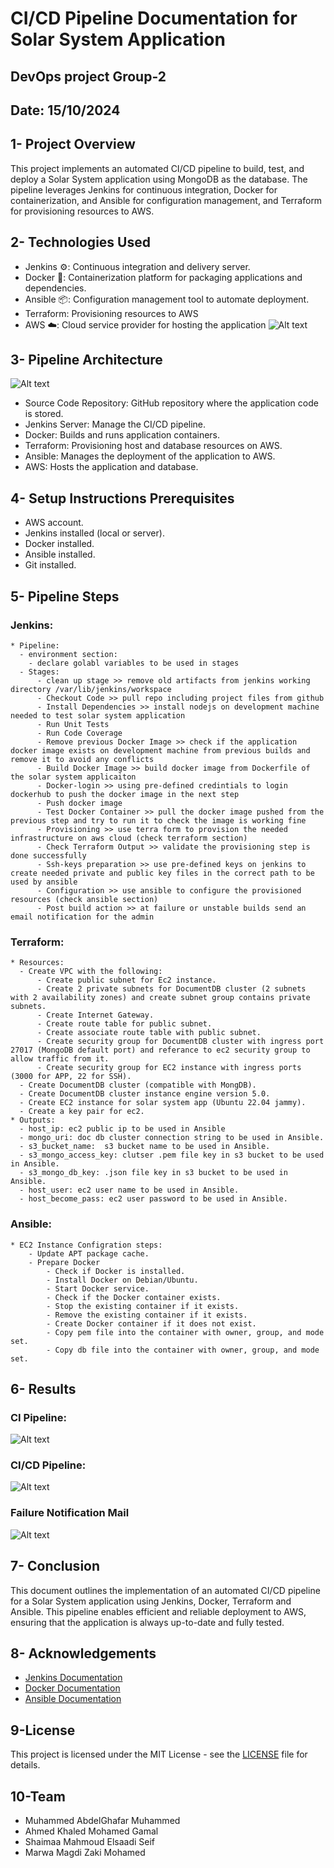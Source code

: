 # CI/CD Pipeline Documentation for Solar System Application

## DevOps project Group-2 

## Date: 15/10/2024

## 1- Project Overview
This project implements an automated CI/CD pipeline to build, test, and deploy a Solar System application using MongoDB as the database. The pipeline leverages Jenkins for continuous integration, Docker for containerization, and Ansible for configuration management, and Terraform for provisioning resources to AWS.

## 2- Technologies Used
- Jenkins ⚙️: Continuous integration and delivery server.
- Docker 🐳: Containerization platform for packaging applications and dependencies.
- Ansible 📦: Configuration management tool to automate deployment.
- Terraform: Provisioning resources to AWS
- AWS ☁️: Cloud service provider for hosting the application
![Alt text](https://github.com/DEPIDevOpsTeam2/DEPI-DevOps-Pipeline/blob/production/jenkinscicd.png)

## 3- Pipeline Architecture
![Alt text](https://github.com/DEPIDevOpsTeam2/DEPI-DevOps-Pipeline/blob/production/pipeline%20architecture.jpg)
- Source Code Repository: GitHub repository where the application code is stored.
- Jenkins Server: Manage the CI/CD pipeline.
- Docker: Builds and runs application containers.
- Terraform: Provisioning host and database resources on AWS.
- Ansible: Manages the deployment of the application to AWS.
- AWS: Hosts the application and database.

## 4- Setup Instructions Prerequisites
- AWS account.
- Jenkins installed (local or server).
- Docker installed.
- Ansible installed.
- Git installed.

## 5- Pipeline Steps
  ### Jenkins:

    * Pipeline:
      - environment section:
        - declare golabl variables to be used in stages
      - Stages:
          - clean up stage >> remove old artifacts from jenkins working directory /var/lib/jenkins/workspace
          - Checkout Code >> pull repo including project files from github
          - Install Dependencies >> install nodejs on development machine needed to test solar system application
          - Run Unit Tests
          - Run Code Coverage
          - Remove previous Docker Image >> check if the application docker image exists on development machine from previous builds and remove it to avoid any conflicts
          - Build Docker Image >> build docker image from Dockerfile of the solar system applicaiton
          - Docker-login >> using pre-defined credintials to login dockerhub to push the docker image in the next step
          - Push docker image
          - Test Docker Container >> pull the docker image pushed from the previous step and try to run it to check the image is working fine
          - Provisioning >> use terra form to provision the needed infrastructure on aws cloud (check terraform section)
          - Check Terraform Output >> validate the provisioning step is done successfully
          - Ssh-keys preparation >> use pre-defined keys on jenkins to create needed private and public key files in the correct path to be used by ansible
          - Configuration >> use ansible to configure the provisioned resources (check ansible section)
          - Post build action >> at failure or unstable builds send an email notification for the admin
        
  ### Terraform:
    * Resources:
      - Create VPC with the following:
          - Create public subnet for Ec2 instance.
          - Create 2 private subnets for DocumentDB cluster (2 subnets with 2 availability zones) and create subnet group contains private subnets.
          - Create Internet Gateway.
          - Create route table for public subnet.
          - Create associate route table with public subnet.
          - Create security group for DocumentDB cluster with ingress port 27017 (MongoDB default port) and referance to ec2 security group to allow traffic from it.
          - Create security group for EC2 instance with ingress ports (3000 for APP, 22 for SSH).
      - Create DocumentDB cluster (compatible with MongDB).
      - Create DocumentDB cluster instance engine version 5.0.
      - Create EC2 instance for solar system app (Ubuntu 22.04 jammy).
      - Create a key pair for ec2.
    * Outputs:
      - host_ip: ec2 public ip to be used in Ansible
      - mongo_uri: doc db cluster connection string to be used in Ansible.
      - s3_bucket_name:  s3 bucket name to be used in Ansible.
      - s3_mongo_access_key: clutser .pem file key in s3 bucket to be used in Ansible.
      - s3_mongo_db_key: .json file key in s3 bucket to be used in Ansible.
      - host_user: ec2 user name to be used in Ansible.
      - host_become_pass: ec2 user password to be used in Ansible.
  
  ### Ansible:
    * EC2 Instance Configration steps:
        - Update APT package cache.
        - Prepare Docker
            - Check if Docker is installed.
            - Install Docker on Debian/Ubuntu.
            - Start Docker service.
            - Check if the Docker container exists.
            - Stop the existing container if it exists.
            - Remove the existing container if it exists.
            - Create Docker container if it does not exist.
            - Copy pem file into the container with owner, group, and mode set.
            - Copy db file into the container with owner, group, and mode set.

## 6- Results
  ### CI Pipeline:
![Alt text](https://github.com/DEPIDevOpsTeam2/DEPI-DevOps-Pipeline/blob/production/CI.png) 
  ### CI/CD Pipeline:
![Alt text](https://github.com/DEPIDevOpsTeam2/DEPI-DevOps-Pipeline/blob/production/CI_CD.png) 
  ### Failure Notification Mail
![Alt text](https://github.com/DEPIDevOpsTeam2/DEPI-DevOps-Pipeline/blob/production/notification_mail.png) 

## 7- Conclusion
This document outlines the implementation of an automated CI/CD pipeline for a Solar System application using Jenkins, Docker, Terraform and Ansible. This pipeline enables efficient and reliable deployment to AWS, ensuring that the application is always up-to-date and fully tested.

## 8- Acknowledgements
- [Jenkins Documentation](https://www.jenkins.io/doc/)
- [Docker Documentation](https://docs.docker.com/)
- [Ansible Documentation](https://docs.ansible.com/ansible/latest/index.html)

## 9-License
This project is licensed under the MIT License - see the [LICENSE](LICENSE) file for details.

## 10-Team
- Muhammed AbdelGhafar Muhammed
- Ahmed Khaled Mohamed Gamal
- Shaimaa Mahmoud Elsaadi Seif
- Marwa Magdi Zaki Mohamed

